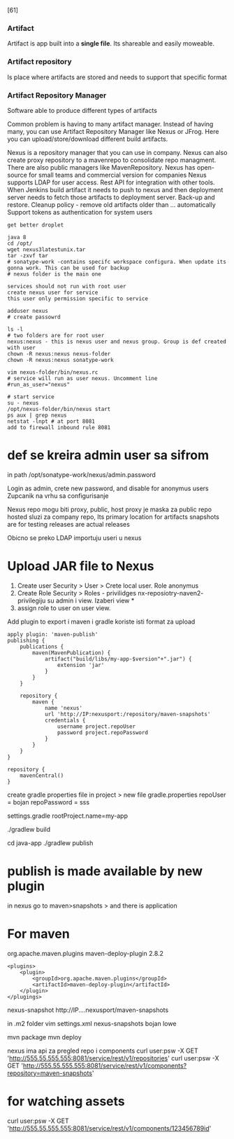 [61]

### Artifact
Artifact is app built into a **single file**. Its shareable and easily moweable.
### Artifact repository
Is place where artifacts are stored and needs to support that specific format
### Artifact Repository Manager
Software able to produce different types of artifacts

Common problem is having to many artifact manager. Instead of having many, you can use Artifact Repository Manager like Nexus or JFrog.
Here you can upload/store/download different build artifacts.

Nexus is a repository manager that you can use in company. Nexus can also create proxy repository to a mavenrepo to consolidate repo managment. There are also public managers like MavenRepository.
Nexus has open-source for small teams and commercial version for companies
Nexus supports LDAP for user access. Rest API for integration with other tools. When Jenkins build artifact it needs to push to nexus and then deployment server needs to fetch those artifacts to deployment server.
Back-up and restore.
Cleanup policy - remove old artifacts older than ... automatically
Support tokens as authentication for system users


```
get better droplet 

java 8
cd /opt/
wget nexus3latestunix.tar
tar -zxvf tar
# sonatype-work -contains specifc workspace configura. When update its gonna work. This can be used for backup
# nexus folder is the main one

services should not run with root user
create nexus user for service
this user only permission specific to service

adduser nexus
# create passowrd

ls -l
# two folders are for root user
nexus:nexus - this is nexus user and nexus group. Group is def created with user
chown -R nexus:nexus nexus-folder
chown -R nexus:nexus sonatype-work

vim nexus-folder/bin/nexus.rc
# service will run as user nexus. Uncomment line
#run_as_user="nexus"

# start service
su - nexus
/opt/nexus-folder/bin/nexus start
ps aux | grep nexus
netstat -lnpt # at port 8081
add to firewall inbound rule 8081
```
# def se kreira admin user sa sifrom 
in path /opt/sonatype-work/nexus/admin.password

Login as admin, crete new password, and disable for anonymus users
Zupcanik na vrhu sa configurisanje

Nexus repo
mogu biti proxy, public, host
proxy je maska za public repo
hosted sluzi za company repo, Its primary location for artifacts
snapshots are for testing
releases are actual releases

Obicno se preko LDAP importuju useri u nexus
# Upload JAR file to Nexus
1. Create user
Security > User > Crete local user. Role anonymus
2. Create Role
Security > Roles - privilidges nx-reposiotry-naven2-
privilegiju su admin i view. Izaberi view *
3. assign role to user on user view.

Add plugin to export
i maven i gradle koriste isti format za upload
```
apply plugin: 'maven-publish'
publishing {
    publications {
        maven(MavenPublication) {
            artifact("build/libs/my-app-$version"+".jar") {
                extension 'jar'
            }
        }
    }

    repository {
        maven {
            name 'nexus'
            url 'http://IP:nexusport:/repository/maven-snapshots'
            credentials {
                username project.repoUser
                password project.repoPassword
            }
        }
    }
}

repository {
    mavenCentral()
}
```
create gradle properties file
in project > new file
gradle.properties
repoUser = bojan
repoPassword = sss

settings.gradle
rootProject.name=my-app

./gradlew build

cd java-app
./gradlew publish
# publish is made available by new plugin

in nexus go to
maven>snapshots > and there is application

# For maven
<build>
    <pluginManagement>
        <plugin>
            <groupId>org.apache.maven.plugins</groupId>
            <artifactId>maven-deploy-plugin</artifactId>
            <version>2.8.2</version>
        </plugin>
    </pluginManagement>

    <plugins>
        <plugin>
            <groupId>org.apache.maven.plugins</groupId>
            <artifactId>maven-deploy-plugin</artifactId>
        </plugin>
    </plugings>
</build>

<distributionManagment>
    <snapshotRepository>
        <id>nexus-snapshot</id>
        <url>http://IP....nexusport/maven-snapshots</url>
    </snapshotRepository>
</distributionManagment>

in .m2 folder
vim settings.xml
<settings>
    <servers>
        <id>nexus-snapshots</id>
        <username>bojan</username>
        <password>lowe</password>
    </servers>
</settings>

mvn package
mvn deploy

nexus ima api za pregled repo i components
curl user:psw -X GET 'http://555.55.555.555:8081/service/rest/v1/repositories'
curl user:psw -X GET 'http://555.55.555.555:8081/service/rest/v1/components?repository=maven-snapshots'
# for watching assets
curl user:psw -X GET 'http://555.55.555.555:8081/service/rest/v1/components/123456789id'
